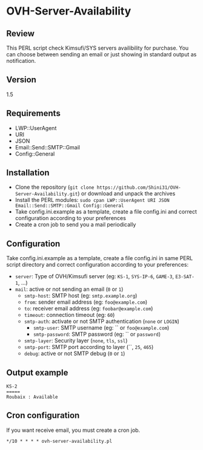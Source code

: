 # OVH-Server-Availability

## Review
This PERL script check Kimsufi/SYS servers availibility for purchase.
You can choose between sending an email or just showing in standard output as notification.

## Version
1.5

## Requirements
* LWP::UserAgent
* URI
* JSON
* Email::Send::SMTP::Gmail
* Config::General

## Installation

* Clone the repository (`git clone https://github.com/Shini31/OVH-Server-Availability.git`) or download and unpack the archives
* Install the PERL modules: `sudo cpan LWP::UserAgent URI JSON Email::Send::SMTP::Gmail Config::General`
* Take config.ini.example as a template, create a file config.ini and correct configuration according to your preferences
* Create a cron job to send you a mail periodically

## Configuration

Take config.ini.example as a template, create a file config.ini in same PERL script directory and correct configuration according to your preferences:
* `server`: Type of OVH/Kimsufi server (eg: `KS-1`, `SYS-IP-6`, `GAME-3`, `E3-SAT-1`, ...)
* `mail`: active or not sending an email (`0` or `1`)
  * `smtp-host`: SMTP host (eg: `smtp.example.org`)
  * `from`: sender email address (eg: `foo@example.com`)
  * `to`: receiver email address (eg: `foobar@example.com`)
  * `timeout`: connection timeout (eg: `60`)
  * `smtp-auth`: activate or not SMTP authentication (`none` or `LOGIN`)
    * `smtp-user`: SMTP username (eg: `` or `foo@example.com`)
    * `smtp-password`: SMTP password (eg: `` or `password`)
  * `smtp-layer`: Security layer (`none`, `tls`, `ssl`)
  * `smtp-port`: SMTP port according to layer (``, `25`, `465`)
  * `debug`: active or not SMTP debug (`0` or `1`)



## Output example
    KS-2
    =====
    Roubaix : Available


## Cron configuration
If you want receive email, you must create a cron job.

    */10 * * * * ovh-server-availability.pl
